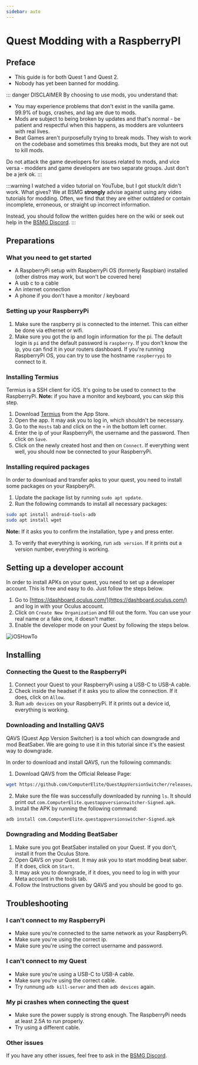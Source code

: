 ```yaml
---
sidebar: auto
---
```

# Quest Modding with a RaspberryPI

## Preface

* This guide is for both Quest 1 and Quest 2.
* Nobody has yet been banned for modding.

::: danger DISCLAIMER
By choosing to use mods, you understand that:

* You may experience problems that don't exist in the vanilla game. 99.9% of bugs, crashes, and lag are due to mods.
* Mods are subject to being broken by updates and that's normal - be patient and respectful when this happens,
  as modders are volunteers with real lives.
* Beat Games aren't purposefully trying to break mods. They wish to work on the codebase and sometimes this breaks mods,
  but they are not out to kill mods.

Do not attack the game developers for issues related to mods, and vice versa -
modders and game developers are two separate groups. Just don't be a jerk ok.
:::

:::warning I watched a video tutorial on YouTube, but I got stuck/it didn't work. What gives?
We at BSMG **strongly** advise against using any video tutorials for modding. Often, we find that they are either
outdated or contain incomplete, erroneous, or straight up incorrect information.

Instead, you should follow the written guides here on the wiki or seek out help in the [BSMG Discord](https://discord.gg/beatsabermods).
:::

## Preparations

### What you need to get started

* A RaspberryPi setup with RaspberryPi OS (formerly Raspbian) installed 
    (other distros may work, but won't be covered here)
* A usb c to a cable
* An internet connection
* A phone if you don't have a monitor / keyboard

### Setting up your RaspberryPi

1. Make sure the raspberry pi is connected to the internet. This can either be done via ethernet or wifi.
2. Make sure you got the ip and login information for the pi.
 The default login is `pi` and the default password is `raspberry`.
 If you don't know the ip, you can find it in your routers dashboard.
 If you're running RaspberryPi OS, you can try to use the hostname `raspberrypi` to connect to it.

### Installing Termius

Termius is a SSH client for iOS. It's going to be used to connect to the RaspberryPi.
**Note:** if you have a monitor and keyboard, you can skip this step.

1. Download [Termius](https://apps.apple.com/de/app/termius-terminal-ssh-client/id549039908) from the App Store.
2. Open the app. It may ask you to log in, which shouldn't be necessary.
3. Go to the `Hosts` tab and click on the `+` in the bottom left corner.
4. Enter the ip of your RaspberryPi, the username and the password. Then click on `Save`.
5. Click on the newly created host and then on `Connect`.
    If everything went well, you should now be connected to your RaspberryPi.

### Installing required packages

In order to download and transfer apks to your quest, you need to install some packages on your RaspberyPi.

1. Update the package list by running `sudo apt update`.
2. Run the following commands to install all necessary packages:

```bash
sudo apt install android-tools-adb
sudo apt install wget
```

**Note:** If it asks you to confirm the installation, type `y` and press enter.

3. To verify that everything is working, run `adb version`. If it prints out a version number, everything is working.

## Setting up a developer account

In order to install APKs on your quest, you need to set up a developer account.
This is free and easy to do. Just follow the steps below.

1. Go to [https://dashboard.oculus.com/](https://dashboard.oculus.com/) and log in with your Oculus account.
2. Click on `Create New Organization` and fill out the form. You can use your real name or a fake one, it doesn't matter.
3. Enable the developer mode on your Quest by following the steps below.

![iOSHowTo](~@images/beginners-guide/EnableDevModeIOS.png)

## Installing

### Connecting the Quest to the RaspberryPi

1. Connect your Quest to your RaspberryPi using a USB-C to USB-A cable.
2. Check inside the headset if it asks you to allow the connection. If it does, click on `Allow`.
3. Run `adb devices` on your RaspberryPi. If it prints out a device id, everything is working.

### Downloading and Installing QAVS

QAVS (Quest App Version Switcher) is a tool which can downgrade and mod BeatSaber.
We are going to use it in this tutorial since it's the easiest way to downgrade.

In order to download and install QAVS, run the following commands:

1. Download QAVS from the Official Release Page:

```bash
wget https://github.com/ComputerElite/QuestAppVersionSwitcher/releases/download/1.13.20/com.ComputerElite.questappversionswitcher-Signed.apk
```

2. Make sure the file was successfully downloaded by running `ls`.
    It should print out `com.ComputerElite.questappversionswitcher-Signed.apk`.
3. Install the APK by running the following command:

```bash
adb install com.ComputerElite.questappversionswitcher-Signed.apk
```

### Downgrading and Modding BeatSaber

1. Make sure you got BeatSaber installed on your Quest. If you don't, install it from the Oculus Store.
2. Open QAVS on your Quest. It may ask you to start modding beat saber. If it does, click on `Start`.
3. It may ask you to downgrade, if it does, you need to log in with your Meta account in the tools tab.
4. Follow the Instructions given by QAVS and you should be good to go.

## Troubleshooting

### I can't connect to my RaspberryPi

* Make sure you're connected to the same network as your RaspberryPi.
* Make sure you're using the correct ip.
* Make sure you're using the correct username and password.

### I can't connect to my Quest

* Make sure you're using a USB-C to USB-A cable.
* Make sure you're using the correct cable.
* Try runnung `adb kill-server` and then `adb devices` again.

### My pi crashes when connecting the quest

* Make sure the power supply is strong enough. The RaspberryPi needs at least 2.5A to run properly.
* Try using a different cable.

### Other issues

If you have any other issues, feel free to ask in the [BSMG Discord](https://discord.gg/beatsabermods).
